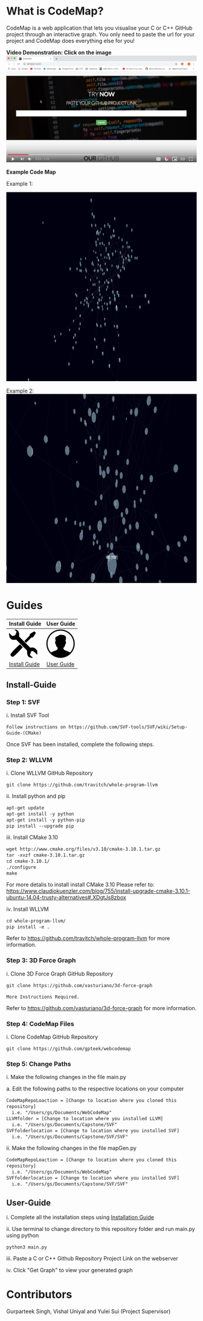 # What is CodeMap?
CodeMap is a web application that lets you visualise your C or C++ GitHub project through an interactive graph. You only need to paste the url for your project and CodeMap does everything else for you! 

**Video Demonstration: Click on the image**
[![CodeMap Demonstartion](https://github.com/gpteek/WebCodeMap/blob/master/github-images/youtube-thumbnail.png)](https://youtu.be/NogQDTVjAdA)

**Example Code Map**

Example 1:

<img src="https://github.com/gpteek/WebCodeMap/blob/master/github-images/codemap-example1.png" width="1250" height="500" />

Example 2:
<img src="https://github.com/gpteek/WebCodeMap/blob/master/github-images/codemap-example2.png" width="1250" height="500" />

# Guides
| Install Guide | User Guide   |
| ------------- | -------------     |
|<img src="https://github.com/gpteek/WebCodeMap/blob/master/github-images/install-icon.png" width="75" height="75" />| <img src="https://github.com/gpteek/WebCodeMap/blob/master/github-images/user-icon.png" width="75" height="75" /> |
| [Install Guide](https://github.com/gpteek/WebCodeMap/#Install-Guide)|[User Guide](https://github.com/gpteek/WebCodeMap/#User-Guide) |

## Install-Guide
### Step 1: SVF
i. Install SVF Tool
```
Follow instructions on https://github.com/SVF-tools/SVF/wiki/Setup-Guide-(CMake)
```
Once SVF has been installed, complete the following steps.

### Step 2: WLLVM
i. Clone WLLVM GitHub Repository
```
git clone https://github.com/travitch/whole-program-llvm
```

ii. Install python and pip
```
apt-get update
apt-get install -y python
apt-get install -y python-pip
pip install --upgrade pip
```

iii. Install CMake 3.10
```
wget http://www.cmake.org/files/v3.10/cmake-3.10.1.tar.gz 
tar -xvzf cmake-3.10.1.tar.gz 
cd cmake-3.10.1/ 
./configure 
make
```
For more detalis to install install CMake 3.10
Please refer to: https://www.claudiokuenzler.com/blog/755/install-upgrade-cmake-3.10.1-ubuntu-14.04-trusty-alternatives#.XDgtJs8zbox

iv. Install WLLVM
```
cd whole-program-llvm/
pip install -e .
```

Refer to https://github.com/travitch/whole-program-llvm for more information.

### Step 3: 3D Force Graph
i. Clone 3D Force Graph GitHub Repository
```
git clone https://github.com/vasturiano/3d-force-graph
```

```
More Instructions Required.
```

Refer to https://github.com/vasturiano/3d-force-graph for more information.

### Step 4: CodeMap Files
i. Clone CodeMap GitHub Repository
```
git clone https://github.com/gpteek/webcodemap
```

### Step 5: Change Paths
i. Make the following changes in the file main.py

a. Edit the following paths to the respective locations on your computer
```
CodeMapRepoLoaction = [Change to location where you cloned this repository]
  i.e. "/Users/gs/Documents/WebCodeMap"
LLVMfolder = [Change to location where you installed LLVM]
  i.e. "/Users/gs/Documents/Capstone/SVF"
SVFfolderlocation = [Change to location where you installed SVF]
  i.e. "/Users/gs/Documents/Capstone/SVF/SVF"
```

ii. Make the following changes in the file mapGen.py
```
CodeMapRepoLoaction = [Change to location where you cloned this repository]
  i.e. "/Users/gs/Documents/WebCodeMap"
SVFfolderlocation = [Change to location where you installed SVF]
  i.e. "/Users/gs/Documents/Capstone/SVF/SVF"
```


## User-Guide
i. Complete all the installation steps using 
[Installation Guide](https://github.com/gpteek/WebCodeMap/#Install-Guide)

ii. Use terminal to change directory to this repository folder and run main.py using python
```
python3 main.py
```

iii. Paste a C or C++ Github Repository Project Link on the webserver

iv. Click "Get Graph" to view your generated graph


# Contributors
Gurparteek Singh, Vishal Uniyal and Yulei Sui (Project Supervisor)
